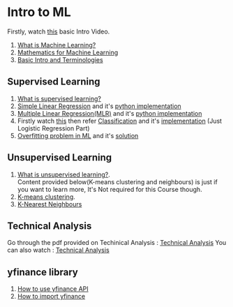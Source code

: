 # Intro to ML

Firstly, watch [this](https://www.youtube.com/watch?v=-DEL6SVRPw0) basic Intro Video.
1. [What is Machine Learning?](https://www.edureka.co/blog/what-is-machine-learning/)
2. [Mathematics for Machine Learning](https://www.edureka.co/blog/mathematics-for-machine-learning/)
3. [Basic Intro and Terminologies](https://www.edureka.co/blog/introduction-to-machine-learning/)

## Supervised Learning
1. [What is supervised learning?](https://www.edureka.co/blog/supervised-learning/)
2. [Simple Linear Regression](https://www.analyticsvidhya.com/blog/2021/10/everything-you-need-to-know-about-linear-regression/) and it's [python implementation](https://edureka.co/blog/linear-regression-for-machine-learning/#example)
3. [Multiple Linear Regression(MLR)](https://www.analyticsvidhya.com/blog/2021/05/multiple-linear-regression-using-python-and-scikit-learn/) and it's [python implementation](https://www.kaggle.com/code/emineyetm/multiple-linear-regression-in-python)
4. Firstly watch [this](https://www.youtube.com/watch?v=yIYKR4sgzI8) then refer [Classification](https://www.edureka.co/blog/classification-algorithms/) and it's [implementation](https://www.edureka.co/blog/classification-in-machine-learning/) (Just Logistic Regression Part)
6. [Overfitting problem in ML](https://www.edureka.co/blog/overfitting-in-machine-learning/) and it's [solution](https://www.edureka.co/blog/regularization-in-machine-learning/)

## Unsupervised Learning
1. [What is unsupervised learning?](https://www.edureka.co/blog/unsupervised-learning/).  
Content provided below(K-means clustering and neighbours) is just if you want to learn more, It's Not required for this Course though.
2. [K-means clustering](https://www.edureka.co/blog/k-means-clustering-algorithm/).
3. [K-Nearest Neighbours](https://www.edureka.co/blog/k-nearest-neighbors-algorithm/)

## Technical Analysis
Go through the pdf provided on Techinical Analysis : [Technical Analysis]()
You can also watch : [Technical Analysis](https://youtube.com/playlist?list=PLX2SHiKfualH_xMbGM-3zWC47s9gUjGR_&si=wKQKby2gv55NyU2W)

## yfinance library 
1. [How to use yfinance API](https://www.geeksforgeeks.org/how-to-use-yfinance-api-with-python/) <br>
2. [How to import yfinance](https://www.geeksforgeeks.org/how-to-import-yfinance-as-yf-in-python/)
